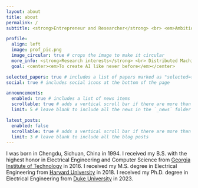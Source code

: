 ```yaml
---
layout: about
title: about
permalink: /
subtitle: <strong>Entrepreneur and Researcher</strong> <br> <em>Ambitious, Creative, Curious, Honest, Passionate</em>

profile:
  align: left
  image: prof_pic.png
  image_circular: true # crops the image to make it circular
  more_info: <strong>Research interests</strong> <br> Distributed Machine Learning, Efficient Machine Learning, <br> Signal Processing, Artificial Intelligence
  goal: <center><em>To create AI like never before</em></center>

selected_papers: true # includes a list of papers marked as "selected={true}"
social: true # includes social icons at the bottom of the page

announcements:
  enabled: true # includes a list of news items
  scrollable: true # adds a vertical scroll bar if there are more than 3 news items
  limit: 5 # leave blank to include all the news in the `_news` folder

latest_posts:
  enabled: false
  scrollable: true # adds a vertical scroll bar if there are more than 3 new posts items
  limit: 3 # leave blank to include all the blog posts
---
```

I was born in Chengdu, Sichuan, China in 1994. 
I received my B.S. with the highest honor in Electrical Engineering and Computer Science from [Georgia Institute of Technology](https://www.gatech.edu/) in 2016.
I received my M.S. degree in Electrical Engineering from [Harvard University](https://www.harvard.edu/) in 2018.
I received my Ph.D. degree in Electrical Engineering from [Duke University](https://www.duke.edu/) in 2023.
